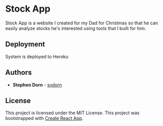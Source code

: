 # Stock App

Stock App is a website I created for my Dad for Christmas so that he can easily analyze stocks he's interested using tools that I built for him.

## Deployment

System is deployed to Heroku


## Authors

* **Stephen Dorn** - [svdorn](https://github.com/svdorn)

## License

This project is licensed under the MIT License.
This project was bootstrapped with [Create React App](https://github.com/facebookincubator/create-react-app).

